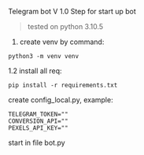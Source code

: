 Telegram bot V 1.0
Step for start up bot
> tested on python 3.10.5
1. create venv by command:
```
python3 -m venv venv
```
1.2 install all req:
```
pip install -r requirements.txt
```
create config_local.py, example:
```
TELEGRAM_TOKEN=""
CONVERSION_API=""
PEXELS_API_KEY=""
```
start in file bot.py
